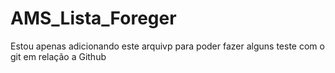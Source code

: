 # AMS_Lista_Foreger
Estou apenas adicionando este arquivp para poder fazer alguns teste com o git em relação a Github
